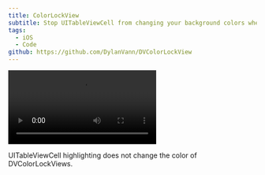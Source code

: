 ```yaml
---
title: ColorLockView
subtitle: Stop UITableViewCell from changing your background colors when highlighted/selected.
tags:
  - iOS
  - Code
github: https://github.com/DylanVann/DVColorLockView
---
```


![Particles.js](color_lock_view.mp4)

<image-caption>UITableViewCell highlighting does not change the color of DVColorLockViews.</small>
